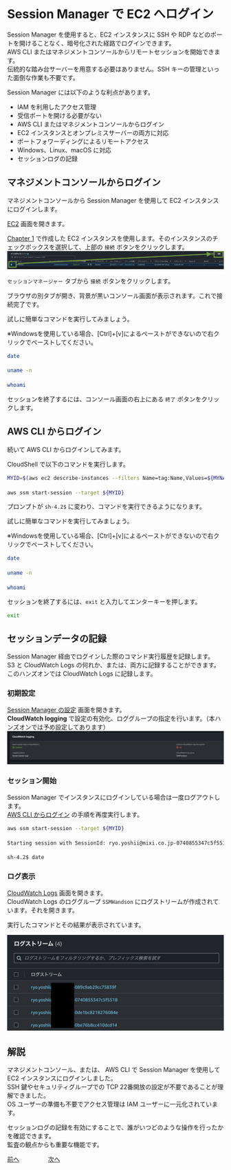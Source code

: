 # Session Manager で EC2 へログイン

Session Manager を使用すると、EC2 インスタンスに SSH や RDP などのポートを開けることなく、暗号化された経路でログインできます。  
AWS CLI またはマネジメントコンソールからリモートセッションを開始できます。  
伝統的な踏み台サーバーを用意する必要はありません。SSH キーの管理といった面倒な作業も不要です。    

Session Manager には以下のような利点があります。  

- IAM を利用したアクセス管理
- 受信ポートを開ける必要がない
- AWS CLI またはマネジメントコンソールからログイン
- EC2 インスタンスとオンプレミスサーバーの両方に対応
- ポートフォワーディングによるリモートアクセス
- Windows、Linux、macOS に対応
- セッションログの記録

## マネジメントコンソールからログイン

マネジメントコンソールから Session Manager を使用して EC2 インスタンスにログインします。  

[EC2](https://ap-northeast-1.console.aws.amazon.com/ec2/home#Instances:) 画面を開きます。  

[Chapter 1](./chapter01.md) で作成した EC2 インスタンスを使用します。そのインスタンスのチェックボックスを選択して、上部の `接続` ボタンをクリックします。  
![img](./img/chap02_ec2.png)  
  
`セッションマネージャー` タブから `接続` ボタンをクリックします。  

ブラウザの別タブが開き、背景が黒いコンソール画面が表示されます。これで接続完了です。  

試しに簡単なコマンドを実行してみましょう。  

※Windowsを使用している場合、[Ctrl]+[v]によるペーストができないので右クリックでペーストしてください。

```bash
date

uname -n

whoami
```

セッションを終了するには、コンソール画面の右上にある `終了` ボタンをクリックします。  


## AWS CLI からログイン

続いて AWS CLI からログインしてみます。  

CloudShell で以下のコマンドを実行します。  

```bash
MYID=$(aws ec2 describe-instances --filters Name=tag:Name,Values=${MYNAME}_SSMHandson --query 'Reservations[].Instances[].InstanceId' --output text)

aws ssm start-session --target ${MYID}
```

プロンプトが `sh-4.2$` に変わり、コマンドを実行できるようになります。  

試しに簡単なコマンドを実行してみましょう。  

※Windowsを使用している場合、[Ctrl]+[v]によるペーストができないので右クリックでペーストしてください。

```bash
date

uname -n

whoami
```

セッションを終了するには、`exit` と入力してエンターキーを押します。  

```bash
exit
```

## セッションデータの記録

Session Manager 経由でログインした際のコマンド実行履歴を記録します。  
S3 と CloudWatch Logs の何れか、または、両方に記録することができます。このハンズオンでは CloudWatch Logs に記録します。  

### 初期設定

[Session Manager の設定](https://ap-northeast-1.console.aws.amazon.com/systems-manager/session-manager/preferences?region=ap-northeast-1) 画面を開きます。  
**CloudWatch logging** で設定の有効化、ロググループの指定を行います。（本ハンズオンでは予め設定してあります）
![alt text](./img/chap02_ssm_setting.png)


### セッション開始

Session Manager でインスタンスにログインしている場合は一度ログアウトします。  
[AWS CLI からログイン](#AWS-CLI-からログイン) の手順を再度実行します。  

```bash
aws ssm start-session --target ${MYID}

Starting session with SessionId: ryo.yoshii@mixi.co.jp-0740855347c5f5518  # ここの SessionId がログストリーム名になります

sh-4.2$ date
```

### ログ表示

[CloudWatch Logs](https://us-west-2.console.aws.amazon.com/cloudwatch/home?region=ap-northeast-1#logsV2:log-groups/log-group/SSMHandson) 画面を開きます。  
CloudWatch Logs のロググループ `SSMHandson` にログストリームが作成されています。それを開きます。  

実行したコマンドとその結果が表示されています。  

![alt text](./img/chap02_cw_logstreams.png)


## 解説

マネジメントコンソール、または、 AWS CLI で Session Manager を使用して EC2 インスタンスにログインしました。  
SSH 鍵やセキュリティグループでの TCP 22番開放の設定が不要であることが理解できました。  
OS ユーザーの準備も不要でアクセス管理は IAM ユーザーに一元化されています。  

セッションログの記録を有効にすることで、誰がいつどのような操作を行ったかを確認できます。  
監査の観点からも重要な機能です。  

 [前へ](./chapter01.md) &nbsp; &nbsp; &nbsp; &nbsp; &nbsp; &nbsp; &nbsp; &nbsp; [次へ](./chapter03.md) 
